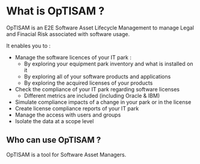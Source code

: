 # What is OpTISAM ?

OpTISAM is an E2E Software Asset Lifecycle Management to manage Legal and Finacial Risk associated with software usage.

It enables you to :

- Manage the software licences of your IT park :  
	- By exploring your equipment park inventory and what is installed on it  
	- By exploring all of your software products and applications  
	- By exploring the acquired licenses of your products  
- Check the compliance of your IT park regarding software licenses  
	- Different metrics are included (including Oracle & IBM)  
- Simulate compliance impacts of a change in your park or in the license  
- Create license compliance reports of your IT park  
- Manage the access with users and groups  
- Isolate the data at a scope level  

## Who can use OpTISAM ?

OpTISAM is a tool for Software Asset Managers.


